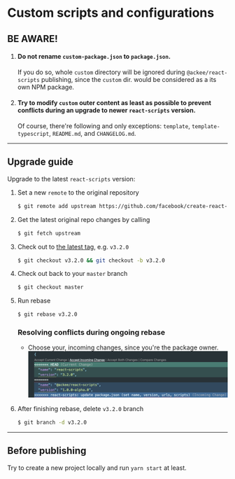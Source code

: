 # Custom scripts and configurations

## BE AWARE!

1. #### Do not rename `custom-package.json` to `package.json`.

   If you do so, whole `custom` directory will be ignored during `@ackee/react-scripts` publishing, since the `custom` dir. would be considered as a its own NPM package.

2. #### Try to modify `custom` outer content as least as possible to prevent conflicts during an upgrade to newer `react-scripts` version.
   Of course, there're following and only exceptions: `template`, `template-typescript`, `README.md`, and `CHANGELOG.md`.

---

## Upgrade guide

Upgrade to the latest `react-scripts` version:

1. Set a new `remote` to the original repository
   ```sh
   $ git remote add upstream https://github.com/facebook/create-react-app.git`
   ```
2. Get the latest original repo changes by calling
   ```sh
   $ git fetch upstream
   ```
3. Check out to [the latest tag](https://github.com/facebook/create-react-app/releases), e.g. `v3.2.0`
   ```sh
   $ git checkout v3.2.0 && git checkout -b v3.2.0
   ```
4. Check out back to your `master` branch
   ```sh
   $ git checkout master
   ```
5. Run rebase

   ```sh
   $ git rebase v3.2.0
   ```

   ### Resolving conflicts during ongoing rebase

   - Choose your, incoming changes, since you're the package owner.
     ![rebase-choosing-correct-version](./assets/rebase-choosing-correct-version.png)

6. After finishing rebase, delete `v3.2.0` branch
   ```sh
   $ git branch -d v3.2.0
   ```

---

## Before publishing

Try to create a new project locally and run `yarn start` at least.
